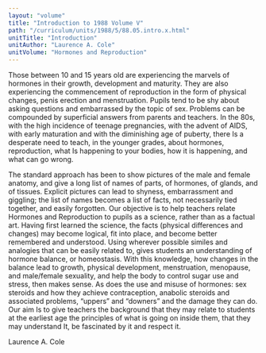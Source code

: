 ```yaml
---
layout: "volume"
title: "Introduction to 1988 Volume V"
path: "/curriculum/units/1988/5/88.05.intro.x.html"
unitTitle: "Introduction"
unitAuthor: "Laurence A. Cole"
unitVolume: "Hormones and Reproduction"
---
```

<body>
 <p>
  Those between 10 and 15 years old are experiencing the marvels of hormones in their growth, development and maturity. They are also experiencing the commencement of reproduction in the form of physical changes, penis erection and menstruation. Pupils tend to be shy about asking questions and embarrassed by the topic of sex. Problems can be compounded by superficial answers from parents and teachers. In the 80s, with the high incidence of teenage pregnancies, with the advent of AIDS, with early maturation and with the diminishing age of puberty, there Is a desperate need to teach, in the younger grades, about hormones, reproduction, what Is happening to your bodies, how it is happening, and what can go wrong.
 </p>
 <p>
  The standard approach has been to show pictures of the male and female anatomy, and give a long list of names of parts, of hormones, of glands, and of tissues. Explicit pictures can lead to shyness, embarrassment and giggling; the list of names becomes a list of facts, not necessarily tied together, and easily forgotten. Our objective is to help teachers relate Hormones and Reproduction to pupils as a science, rather than as a factual art. Having first learned the science, the facts (physical differences and changes) may become logical, fit into place, and become better remembered and understood. Using wherever possible similes and analogies that can be easily related to, gives students an understanding of hormone balance, or homeostasis. With this knowledge, how changes in the balance lead to growth, physical development, menstruation, menopause, and male/female sexuality, and help the body to control sugar use and stress, then makes sense. As does the use and misuse of hormones: sex steroids and how they achieve contraception, anabolic steroids and associated problems, “uppers” and “downers” and the damage they can do. Our aim Is to give teachers the background that they may relate to students at the earliest age the principles of what is going on inside them, that they may understand It, be fascinated by it and respect it.
 </p>
 <p>
  Laurence A. Cole
 </p>

</body>